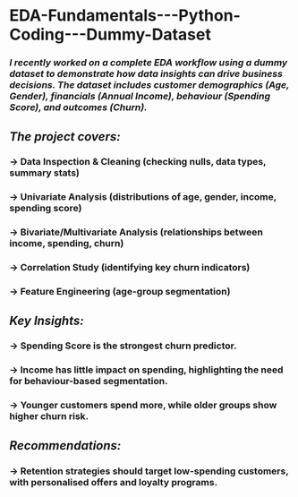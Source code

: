 # EDA-Fundamentals---Python-Coding---Dummy-Dataset
### *I recently worked on a complete EDA workflow using a dummy dataset to demonstrate how data insights can drive business decisions. The dataset includes customer demographics (Age, Gender), financials (Annual Income), behaviour (Spending Score), and outcomes (Churn).*

## ***The project covers:***

### -> Data Inspection & Cleaning (checking nulls, data types, summary stats)

### -> Univariate Analysis (distributions of age, gender, income, spending score)

### -> Bivariate/Multivariate Analysis (relationships between income, spending, churn)

### -> Correlation Study (identifying key churn indicators)

### -> Feature Engineering (age-group segmentation)


## ***Key Insights:***

### -> Spending Score is the strongest churn predictor.

### -> Income has little impact on spending, highlighting the need for behaviour-based segmentation.

### -> Younger customers spend more, while older groups show higher churn risk.


## ***Recommendations:***
### -> Retention strategies should target low-spending customers, with personalised offers and loyalty programs.
